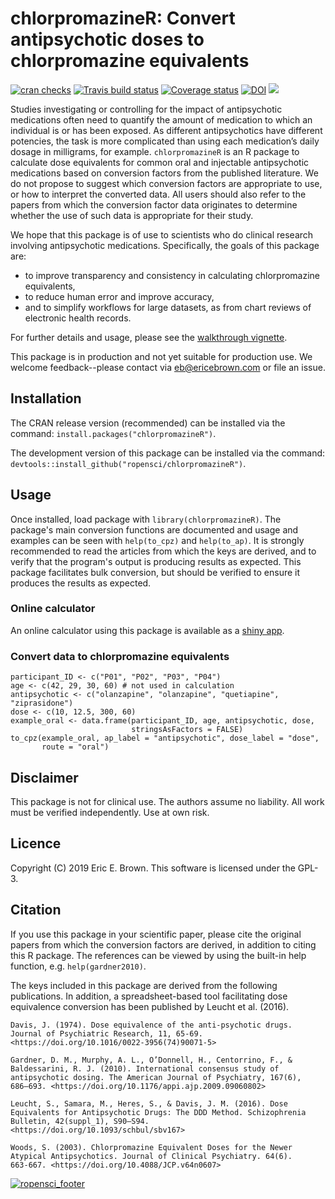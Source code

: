 # chlorpromazineR: Convert antipsychotic doses to chlorpromazine equivalents

[![cran checks](https://cranchecks.info/badges/summary/chlorpromazineR)](https://cran.r-project.org/web/checks/check_results_chlorpromazineR.html) [![Travis build status](https://travis-ci.org/ropensci/chlorpromazineR.svg?branch=master)](https://travis-ci.org/ropensci/chlorpromazineR) [![Coverage status](https://codecov.io/gh/ropensci/chlorpromazineR/branch/master/graph/badge.svg)](https://codecov.io/github/ropensci/chlorpromazineR?branch=master) [![DOI](https://zenodo.org/badge/175675220.svg)](https://zenodo.org/badge/latestdoi/175675220) [![](https://badges.ropensci.org/307_status.svg)](https://github.com/ropensci/onboarding/issues/307) 


Studies investigating or controlling for the impact of antipsychotic medications often need to quantify the amount of medication to which an individual is or has been exposed. As different antipsychotics have different potencies, the task is more complicated than using each medication’s daily dosage in milligrams, for example. `chlorpromazineR` is an R package to calculate dose equivalents for common oral and injectable antipsychotic medications based on conversion factors from the published literature. We do not propose to suggest which conversion factors are appropriate to use, or how to interpret the converted data. All users should also refer to the papers from which the conversion factor data originates to determine whether the use of such data is appropriate for their study.

We hope that this package is of use to scientists who do clinical research involving antipsychotic medications. Specifically, the goals of this package are:

* to improve transparency and consistency in calculating chlorpromazine equivalents,
* to reduce human error and improve accuracy,
* and to simplify workflows for large datasets, as from chart reviews of electronic health records.

For further details and usage, please see the [walkthrough vignette](https://htmlpreview.github.io/?https://github.com/ropensci/chlorpromazineR/blob/master/doc/walkthrough.html).

This package is in production and not yet suitable for production use. We welcome feedback--please contact via eb@ericebrown.com or file an issue.

## Installation

The CRAN release version (recommended) can be installed via the command: `install.packages("chlorpromazineR")`.

The development version of this package can be installed via the command: `devtools::install_github("ropensci/chlorpromazineR")`.

## Usage

Once installed, load package with `library(chlorpromazineR)`. The package's main conversion functions are documented and usage and examples can be seen with `help(to_cpz)` and `help(to_ap)`. It is strongly recommended to read the articles from which the keys are derived, and to verify that the program's output is producing results as expected. This package facilitates bulk conversion, but should be verified to ensure it produces the results as expected.

### Online calculator

An online calculator using this package is available as a [shiny app](http://ap.eebc.ca/).

### Convert data to chlorpromazine equivalents

    participant_ID <- c("P01", "P02", "P03", "P04")
    age <- c(42, 29, 30, 60) # not used in calculation
    antipsychotic <- c("olanzapine", "olanzapine", "quetiapine", "ziprasidone")
    dose <- c(10, 12.5, 300, 60)
    example_oral <- data.frame(participant_ID, age, antipsychotic, dose, 
                               stringsAsFactors = FALSE)
    to_cpz(example_oral, ap_label = "antipsychotic", dose_label = "dose", 
           route = "oral")

## Disclaimer

This package is not for clinical use. The authors assume no liability. All work must be verified independently. Use at own risk.

## Licence

Copyright (C) 2019 Eric E. Brown. This software is licensed under the GPL-3.

## Citation

If you use this package in your scientific paper, please cite the original papers from which the conversion factors are derived, in addition to citing this R package. The references can be viewed by using the built-in help function, e.g. `help(gardner2010)`.

The keys included in this package are derived from the following publications. In addition, a spreadsheet-based tool facilitating dose equivalence conversion has been published by Leucht et al. (2016).

    Davis, J. (1974). Dose equivalence of the anti-psychotic drugs.
    Journal of Psychiatric Research, 11, 65-69.
    <https://doi.org/10.1016/0022-3956(74)90071-5>

    Gardner, D. M., Murphy, A. L., O’Donnell, H., Centorrino, F., & 
    Baldessarini, R. J. (2010). International consensus study of 
    antipsychotic dosing. The American Journal of Psychiatry, 167(6),
    686–693. <https://doi.org/10.1176/appi.ajp.2009.09060802>

    Leucht, S., Samara, M., Heres, S., & Davis, J. M. (2016). Dose
    Equivalents for Antipsychotic Drugs: The DDD Method. Schizophrenia
    Bulletin, 42(suppl_1), S90–S94. <https://doi.org/10.1093/schbul/sbv167>

    Woods, S. (2003). Chlorpromazine Equivalent Doses for the Newer
    Atypical Antipsychotics. Journal of Clinical Psychiatry. 64(6).
    663-667. <https://doi.org/10.4088/JCP.v64n0607>

[![ropensci_footer](https://ropensci.org/public_images/ropensci_footer.png)](https://ropensci.org)

